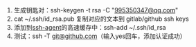 1. 生成钥匙对：ssh-keygen -t rsa -C "995350347@qq.com"
2. cat ~/.ssh/id_rsa.pub 复制对应的文本到 gitlab/github ssh keys
3. 添加到[ssh-agent](http://man.linuxde.net/ssh-agent)的高速缓存中：ssh-add ~/.ssh/id_rsa
4. 测试：ssh -T git@github.com（输入yes回车，添加认证成功）

